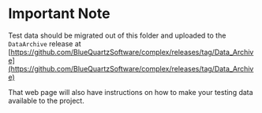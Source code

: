 # Important Note

Test data should be migrated out of this folder and uploaded to the `DataArchive` release at 
[https://github.com/BlueQuartzSoftware/complex/releases/tag/Data_Archive](https://github.com/BlueQuartzSoftware/complex/releases/tag/Data_Archive)

That web page will also have instructions on how to make your testing data available to the project.
